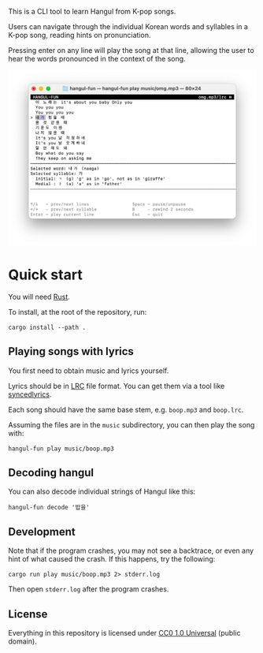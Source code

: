 This is a CLI tool to learn Hangul from K-pop songs.

Users can navigate through the individual Korean words and syllables
in a K-pop song, reading hints on pronunciation.

Pressing enter on any line will play the song at that line, allowing
the user to hear the words pronounced in the context of the song.

![Screenshot](screenshot.png)

# Quick start

You will need [Rust](https://www.rust-lang.org/).

To install, at the root of the repository, run:

```
cargo install --path .
```

## Playing songs with lyrics

You first need to obtain music and lyrics yourself.

Lyrics should be in [LRC][] file format. You can get them via a
tool like [syncedlyrics][].

Each song should have the same base stem, e.g. `boop.mp3` and `boop.lrc`.

Assuming the files are in the `music` subdirectory, you can then play the
song with:

```
hangul-fun play music/boop.mp3
```

## Decoding hangul

You can also decode individual strings of Hangul like this:

```
hangul-fun decode '밥을'
```

## Development

Note that if the program crashes, you may not see a backtrace, or even
any hint of what caused the crash. If this happens, try the following:

```
cargo run play music/boop.mp3 2> stderr.log
```

Then open `stderr.log` after the program crashes.

## License

Everything in this repository is licensed under [CC0 1.0 Universal](./LICENSE.md) (public domain).

[LRC]: https://en.m.wikipedia.org/wiki/LRC_(file_format)
[syncedlyrics]: https://pypi.org/project/syncedlyrics/
